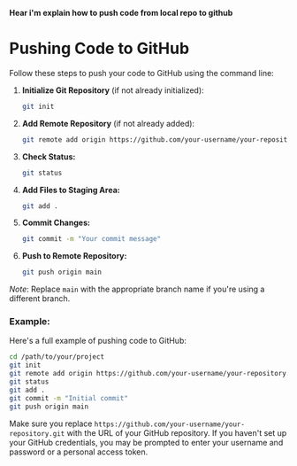 **Hear i'm explain how to push code from local repo to github**

# Pushing Code to GitHub

Follow these steps to push your code to GitHub using the command line:

1. **Initialize Git Repository** (if not already initialized):
   ```sh
   git init
2. **Add Remote Repository** (if not already added):
   ```sh
   git remote add origin https://github.com/your-username/your-repository.git

4. **Check Status:**
    ```sh
   git status
6. **Add Files to Staging Area:**
    ```sh
   git add .
8. **Commit Changes:**
    ```sh
   git commit -m "Your commit message"
    
10. **Push to Remote Repository:**
     ```sh
    git push origin main

*Note*: Replace `main` with the appropriate branch name if you're using a different branch.













### Example:
Here's a full example of pushing code to GitHub:

```sh
cd /path/to/your/project
git init
git remote add origin https://github.com/your-username/your-repository.git
git status
git add .
git commit -m "Initial commit"
git push origin main
```

Make sure you replace `https://github.com/your-username/your-repository.git` with the URL of your GitHub repository. If you haven't set up your GitHub credentials, you may be prompted to enter your username and password or a personal access token.


